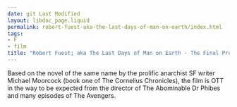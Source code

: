 ```yaml
---
date: git Last Modified
layout: libdoc_page.liquid
permalink: robert-fuest-aka-the-last-days-of-man-on-earth/index.html
tags:
- F
- film
title: "Robert Fuest; aka The Last Days of Man on Earth - The Final Programme"
---
```


Based on the novel of the same name by the prolific  anarchist SF writer Michael Moorcock (book one of The Cornelius Chronicles),  the film is OTT in the way to be expected from the director of The Abominable  Dr Phibes and many episodes of The Avengers.
